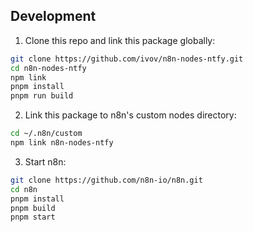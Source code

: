 ## Development

1. Clone this repo and link this package globally:

```sh
git clone https://github.com/ivov/n8n-nodes-ntfy.git
cd n8n-nodes-ntfy
npm link
pnpm install
pnpm run build
```

2. Link this package to n8n's custom nodes directory:

```sh
cd ~/.n8n/custom
npm link n8n-nodes-ntfy
```

3. Start n8n:

```sh
git clone https://github.com/n8n-io/n8n.git
cd n8n
pnpm install
pnpm build
pnpm start
```